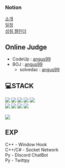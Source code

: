 ### Notion
[소개](https://poro912.notion.site/1d8e30ff39b04c4582edc717417b3a0d?pvs=4)  
[일정](https://poro912.notion.site/d0d7c36fe034454d909ec11c953daf4b?v=75bc388efd8e4845bb976052fb3bc5af&pvs=4)  
[성취 캘린더](https://poro912.notion.site/935ca5ff75d3455c9a80466b05cf11cb?v=e8ff12c7481f46319677e1274be1a95b&pvs=4)

## Online Judge
* CodeUp : [angus99](https://codeup.kr/userinfo.php?user=angus99)
* BOJ : [angus99](https://www.acmicpc.net/user/angus99)
  * solvedac : [angus99](https://solved.ac/profile/angus99)


## 💻STACK
<div>
 <img src="https://img.shields.io/badge/C-A8B9CC?style=for-the-badge&logo=C&logoColor=white"></img>
 <img src="https://img.shields.io/badge/c⁺⁺-00599C?style=for-the-badge&logo=c%2B%2B&logoColor=white">
 <img src="https://img.shields.io/badge/C%23-239120?style=for-the-badge&logo=Csharp&logoColor=white">
 <img src="https://img.shields.io/badge/java-007396?style=for-the-badge&logo=java&logoColor=white">
 <img src="https://img.shields.io/badge/python-3776AB?style=for-the-badge&logo=python&logoColor=white"></br>
 <img src="https://img.shields.io/badge/linux-FCC624?style=for-the-badge&logo=linux&logoColor=black"></img>
 <img src="https://img.shields.io/badge/Windows-0078D4?style=for-the-badge&logo=windows&logoColor=white"></img>
 <img src="https://img.shields.io/badge/git-F05032?style=for-the-badge&logo=git&logoColor=white"></img>
 <img src="https://img.shields.io/badge/github-181717?style=for-the-badge&logo=github&logoColor=white"></img>
</div>
</br>

<!--
react #61DAFB
nodedotjs #339933
mysql #4479A1
microsoftazure #0078D4

<img src="https://img.shields.io/badge/react-61DAFB?style=for-the-badge&logo=react&logoColor=white"></img></br>
<img src="https://img.shields.io/badge/nodejs-339933?style=for-the-badge&logo=nodedotjs&logoColor=white"></img></br>
<img src="https://img.shields.io/badge/unity-222222?style=for-the-badge&logo=unity&logoColor=white"></img></br>
<img src="https://img.shields.io/badge/azure-0078D4?style=for-the-badge&logo=microsoftazure&logoColor=white"></img></br>
<img src="https://img.shields.io/badge/mysql-4479A1?style=for-the-badge&logo=mysql&logoColor=white"></img></br>

go-00ADD8
rust-000000
php-777BB4
postman-FF6C37
mongodb-47A248
<img src="https://img.shields.io/badge/rust-000000?style=for-the-badge&logo=rust&logoColor=white"></img></br>
<img src="https://img.shields.io/badge/go-00ADD8?style=for-the-badge&logo=go&logoColor=white"></img></br>
<img src="https://img.shields.io/badge/php-777BB4?style=for-the-badge&logo=php&logoColor=white"></img></br>
<img src="https://img.shields.io/badge/postman-FF6C37?style=for-the-badge&logo=postman&logoColor=white"></img></br>
<img src="https://img.shields.io/badge/mongodb-47A248?style=for-the-badge&logo=mongodb&logoColor=white"></img></br>


 <img src="https://img.shields.io/badge/unity-222222?style=for-the-badge&logo=unity&logoColor=ffffff"></img>
 <img src="https://img.shields.io/badge/C-A8B9CC?style=for-the-badge&logo=C&logoColor=white"></img></br>
 <img src="https://img.shields.io/badge/c⁺⁺-00599C?style=for-the-badge&logo=c%2B%2B&logoColor=white"></img></br>
 <img src="https://img.shields.io/badge/c%23-512BD4?style=for-the-badge&logo=csharp&logoColor=white"></img></br>
 <img src="https://img.shields.io/badge/java-007396?style=for-the-badge&logo=java&logoColor=white"></img></br>
 <img src="https://img.shields.io/badge/python-3776AB?style=for-the-badge&logo=python&logoColor=white"></img></br>
 
 <img src="https://img.shields.io/badge/linux-FCC624?style=for-the-badge&logo=linux&logoColor=black"></img></br>
 <img src="https://img.shields.io/badge/git-F05032?style=for-the-badge&logo=git&logoColor=white"></img></br>
 <img src="https://img.shields.io/badge/github-181717?style=for-the-badge&logo=github&logoColor=white"></img></br>

 <img src="https://img.shields.io/badge/unity-222222?style=for-the-badge&logo=unity&logoColor=ffffff"></img></br>
-->







<!-- [![Top Langs](https://github-readme-stats.vercel.app/api/top-langs/?username=poro912)](https://github.com/anuraghazra/github-readme-stats) -->
<img src="https://github-readme-stats.vercel.app/api?username=poro912&show_icons=true&theme=white">
</br>


## EXP
C++ - Window Hook        </br>
C++/C# - Socket Network  </br>
Py - Discord ChatBot     </br>
Py - Twittpy             </br>
</br>


<!--
**poro912/poro912** is a ✨ _special_ ✨ repository because its `README.md` (this file) appears on your GitHub profile.

https://simpleicons.org/
<img src="https://img.shields.io/badge/[아이콘이름]-[추천 색상]?style=for-the-badge&logo=[아이콘 이름]&logoColor=white">


Here are some ideas to get you started:

- 🔭 I’m currently working on ...
- 🌱 I’m currently learning ...
- 👯 I’m looking to collaborate on ...
- 🤔 I’m looking for help with ...
- 💬 Ask me about ...
- 📫 How to reach me: ...
- 😄 Pronouns: ...
- ⚡ Fun fact: ...
-->
